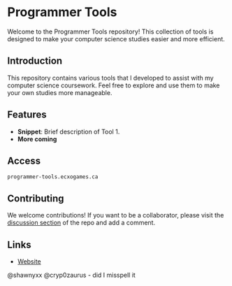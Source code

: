 # Programmer Tools

Welcome to the Programmer Tools repository! This collection of tools is designed to make your computer science studies easier and more efficient.

## Introduction
This repository contains various tools that I developed to assist with my computer science coursework. Feel free to explore and use them to make your own studies more manageable.

## Features
- **Snippet**: Brief description of Tool 1.
- **More coming**

## Access
``
programmer-tools.ecxogames.ca
``

## Contributing
We welcome contributions! If you want to be a collaborator, please visit the [discussion section](https://github.com/shawnyxx/Programmer-Tools/discussions/2) of the repo and add a comment.

## Links
- [Website](http://programme-tools.ecxogames.ca/)

@shawnyxx
@cryp0zaurus - did I misspell it
